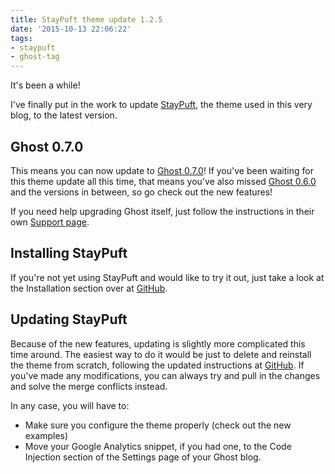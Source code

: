 ```yaml
---
title: StayPuft theme update 1.2.5
date: '2015-10-13 22:06:22'
tags:
- staypuft
- ghost-tag
---
```


It's been a while!

I've finally put in the work to update [StayPuft](https://github.com/dlecina/StayPuft), the theme used in this very blog, to the latest version.

## Ghost 0.7.0

This means you can now update to [Ghost 0.7.0](http://dev.ghost.org/ghost-0-7-0/)! If you've been waiting for this theme update all this time, that means you've also missed [Ghost 0.6.0](http://dev.ghost.org/ghost-0-6-0/) and the versions in between, so go check out the new features!

If you need help upgrading Ghost itself, just follow the instructions in their own [Support page](http://support.ghost.org/how-to-upgrade/).

## Installing StayPuft

If you're not yet using StayPuft and would like to try it out, just take a look at the Installation section over at [GitHub](https://github.com/dlecina/StayPuft#installation).

## Updating StayPuft

Because of the new features, updating is slightly more complicated this time around. The easiest way to do it would be just to delete and reinstall the theme from scratch, following the updated instructions at [GitHub](https://github.com/dlecina/StayPuft#installation). If you've made any modifications, you can always try and pull in the changes and solve the merge conflicts instead.

In any case, you will have to:

* Make sure you configure the theme properly (check out the new examples)
* Move your Google Analytics snippet, if you had one, to the Code Injection section of the Settings page of your Ghost blog.
